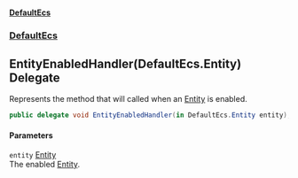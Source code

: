 #### [DefaultEcs](./index.md 'index')
### [DefaultEcs](./DefaultEcs.md 'DefaultEcs')
## EntityEnabledHandler(DefaultEcs.Entity) Delegate
Represents the method that will called when an [Entity](./DefaultEcs-Entity.md 'DefaultEcs.Entity') is enabled.  
```csharp
public delegate void EntityEnabledHandler(in DefaultEcs.Entity entity);
```
#### Parameters
<a name='DefaultEcs-EntityEnabledHandler(DefaultEcs-Entity)-entity'></a>
`entity` [Entity](./DefaultEcs-Entity.md 'DefaultEcs.Entity')  
The enabled [Entity](./DefaultEcs-Entity.md 'DefaultEcs.Entity').  
  
